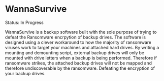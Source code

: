 # WannaSurvive

Status: In Progress

WannaSurvive is a backup software built with the sole purpose of trying to defeat the Ransomware encrpytion of backup drives. 
The software is designed using a clever workaround to how the majority of ransomware viruses 
work to target your machines and attached hard drives. By writing a mounting and demounting script, 
external backup drives will only be mounted with drive letters when a backup is being performed. Therefore if 
ransomware strikes, the attached backup drives will not be mapped and therefore undiscoverable by the ransomware. Defeating 
the encryption of your backup drives
